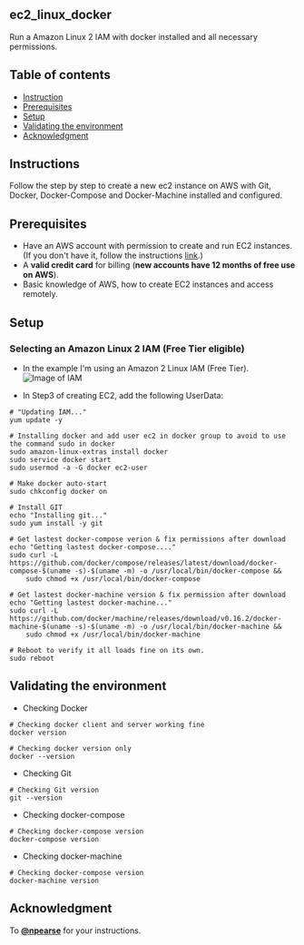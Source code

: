 ## ec2_linux_docker
Run a Amazon Linux 2 IAM with docker installed and all necessary permissions.

## Table of contents
* [Instruction](#Instructions)
* [Prerequisites](#Prerequisites)
* [Setup](#setup)
* [Validating the environment](#Validating-the-environment)
* [Acknowledgment](#Acknowledgment)

## Instructions
Follow the step by step to create a new ec2 instance on AWS with Git, Docker, Docker-Compose and Docker-Machine installed and configured.

## Prerequisites
- Have an AWS account with permission to create and run EC2 instances. (If you don't have it, follow the instructions <a target="_blank" rel="noopener noreferrer" href="https://portal.aws.amazon.com/billing/signup?nc2=h_ct&src=header_signup&redirect_url=https%3A%2F%2Faws.amazon.com%2Fregistration-confirmation#/start">link</a>.)
- A <b>valid credit card</b> for billing (<b>new accounts have 12 months of free use on AWS</b>).
- Basic knowledge of AWS, how to create EC2 instances and access remotely.

## Setup

### Selecting an Amazon Linux 2 IAM (Free Tier eligible)
* In the example I'm using an Amazon 2 Linux IAM (Free Tier).
![Image of IAM](https://imgur.com/D9tcUlx.jpg)

* In Step3 of creating EC2, add the following UserData:

```shell
# "Updating IAM..."
yum update -y

# Installing docker and add user ec2 in docker group to avoid to use the command sudo in docker
sudo amazon-linux-extras install docker
sudo service docker start
sudo usermod -a -G docker ec2-user

# Make docker auto-start
sudo chkconfig docker on

# Install GIT
echo "Installing git..."
sudo yum install -y git

# Get lastest docker-compose verion & fix permissions after download
echo "Getting lastest docker-compose...."
sudo curl -L  https://github.com/docker/compose/releases/latest/download/docker-compose-$(uname -s)-$(uname -m) -o /usr/local/bin/docker-compose &&
    sudo chmod +x /usr/local/bin/docker-compose

# Get lastest docker-machine version & fix permission after download
echo "Getting lastest docker-machine..."
sudo curl -L https://github.com/docker/machine/releases/download/v0.16.2/docker-machine-$(uname -s)-$(uname -m) -o /usr/local/bin/docker-machine &&
    sudo chmod +x /usr/local/bin/docker-machine
    
# Reboot to verify it all loads fine on its own.
sudo reboot
```

## Validating the environment
* Checking Docker
```shell
# Checking docker client and server working fine
docker version

# Checking docker version only
docker --version
```

* Checking Git
```shell
# Checking Git version
git --version
```

* Checking docker-compose
```shell
# Checking docker-compose version
docker-compose version
```

* Checking docker-machine
```shell
# Checking docker-compose version
docker-machine version
```
## Acknowledgment
To <b><a href="https://gist.github.com/npearce">@npearse</a></b> for your instructions.
